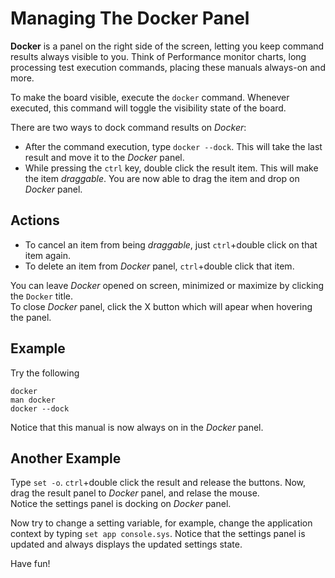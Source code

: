 Managing The Docker Panel
=========================

__Docker__ is a panel on the right side of the screen, letting you keep command results always visible to you.
Think of Performance monitor charts, long processing test execution commands, placing these manuals always-on and more.

To make the board visible, execute the `docker` command. Whenever executed, this command will toggle the visibility state of the board.

There are two ways to dock command results on _Docker_:

* After the command execution, type `docker --dock`. This will take the last result and move it to the _Docker_ panel.
* While pressing the `ctrl` key, double click the result item. This will make the item _draggable_. You are now able to drag the item and drop on _Docker_ panel.


Actions
-------
* To cancel an item from being _draggable_, just `ctrl`+double click on that item again.
* To delete an item from _Docker_ panel, `ctrl`+double click that item.


You can leave _Docker_ opened on screen, minimized or maximize by clicking the `Docker` title.  
To close _Docker_ panel, click the X button which will apear when hovering the panel.

Example
-------
Try the following

```
docker
man docker
docker --dock
```

Notice that this manual is now always on in the _Docker_ panel.

Another Example
---------------
Type `set -o`. `ctrl`+double click the result and release the buttons. Now, drag the result panel to _Docker_ panel, and relase the mouse.  
Notice the settings panel is docking on _Docker_ panel.  

Now try to change a setting variable, for example, change the application context by typing `set app console.sys`. 
Notice that the settings panel is updated and always displays the updated settings state.

Have fun!

